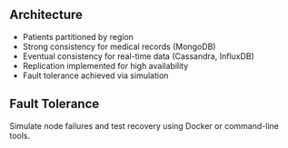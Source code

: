 ## Architecture

- Patients partitioned by region
- Strong consistency for medical records (MongoDB)
- Eventual consistency for real-time data (Cassandra, InfluxDB)
- Replication implemented for high availability
- Fault tolerance achieved via simulation

## Fault Tolerance
Simulate node failures and test recovery using Docker or command-line tools.
